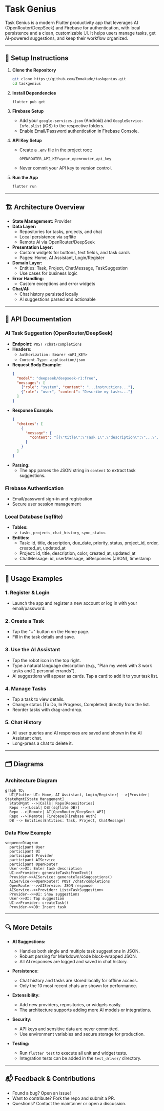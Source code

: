 # Task Genius

Task Genius is a modern Flutter productivity app that leverages AI (OpenRouter/DeepSeek) and Firebase for authentication, with local persistence and a clean, customizable UI. It helps users manage tasks, get AI-powered suggestions, and keep their workflow organized.

---

## 🚀 Setup Instructions

1. **Clone the Repository**
   ```sh
   git clone https://github.com/Emmakade/taskgenius.git
   cd taskgenius
   ```

2. **Install Dependencies**
   ```sh
   flutter pub get
   ```

3. **Firebase Setup**
   - Add your `google-services.json` (Android) and `GoogleService-Info.plist` (iOS) to the respective folders.
   - Enable Email/Password authentication in Firebase Console.

4. **API Key Setup**
   - Create a `.env` file in the project root:
     ```env
     OPENROUTER_API_KEY=your_openrouter_api_key
     ```
   - Never commit your API key to version control.

5. **Run the App**
   ```sh
   flutter run
   ```

---

## 🏗️ Architecture Overview

- **State Management:** Provider
- **Data Layer:**
  - Repositories for tasks, projects, and chat
  - Local persistence via sqflite
  - Remote AI via OpenRouter/DeepSeek
- **Presentation Layer:**
  - Custom widgets for buttons, text fields, and task cards
  - Pages: Home, AI Assistant, Login/Register
- **Domain Layer:**
  - Entities: Task, Project, ChatMessage, TaskSuggestion
  - Use cases for business logic
- **Error Handling:**
  - Custom exceptions and error widgets
- **Chat/AI:**
  - Chat history persisted locally
  - AI suggestions parsed and actionable

---

## 📖 API Documentation

### AI Task Suggestion (OpenRouter/DeepSeek)
- **Endpoint:** `POST /chat/completions`
- **Headers:**
  - `Authorization: Bearer <API_KEY>`
  - `Content-Type: application/json`
- **Request Body Example:**
  ```json
  {
    "model": "deepseek/deepseek-r1:free",
    "messages": [
      {"role": "system", "content": "...instructions..."},
      {"role": "user", "content": "Describe my tasks..."}
    ]
  }
  ```
- **Response Example:**
  ```json
  {
    "choices": [
      {
        "message": {
          "content": "[{\"title\":\"Task 1\",\"description\":\"...\",\"priority\":\"high\",\"due_date\":\"2025-07-04\"}]"
        }
      }
    ]
  }
  ```
- **Parsing:**
  - The app parses the JSON string in `content` to extract task suggestions.

### Firebase Authentication
- Email/password sign-in and registration
- Secure user session management

### Local Database (sqflite)
- **Tables:**
  - `tasks`, `projects`, `chat_history`, `sync_status`
- **Entities:**
  - Task: id, title, description, due_date, priority, status, project_id, order, created_at, updated_at
  - Project: id, title, description, color, created_at, updated_at
  - ChatMessage: id, userMessage, aiResponses (JSON), timestamp

---

## 📱 Usage Examples

### 1. Register & Login
- Launch the app and register a new account or log in with your email/password.

### 2. Create a Task
- Tap the "+" button on the Home page.
- Fill in the task details and save.

### 3. Use the AI Assistant
- Tap the robot icon in the top right.
- Type a natural language description (e.g., "Plan my week with 3 work tasks and 2 personal errands").
- AI suggestions will appear as cards. Tap a card to add it to your task list.

### 4. Manage Tasks
- Tap a task to view details.
- Change status (To Do, In Progress, Completed) directly from the list.
- Reorder tasks with drag-and-drop.

### 5. Chat History
- All user queries and AI responses are saved and shown in the AI Assistant chat.
- Long-press a chat to delete it.

---

## 🗂️ Diagrams

### Architecture Diagram

```mermaid
graph TD;
  UI[Flutter UI: Home, AI Assistant, Login/Register] -->|Provider| StateMgmt[State Management]
  StateMgmt -->|Calls| Repo[Repositories]
  Repo -->|Local| DB[(sqflite DB)]
  Repo -->|Remote| AI[OpenRouter/DeepSeek API]
  Repo -->|Remote| Firebase[Firebase Auth]
  DB --> Entities[Entities: Task, Project, ChatMessage]
```

### Data Flow Example

```mermaid
sequenceDiagram
  participant User
  participant UI
  participant Provider
  participant AIService
  participant OpenRouter
  User->>UI: Enter task description
  UI->>Provider: generateTasksFromText()
  Provider->>AIService: generateTaskSuggestions()
  AIService->>OpenRouter: POST /chat/completions
  OpenRouter-->>AIService: JSON response
  AIService-->>Provider: List<TaskSuggestion>
  Provider-->>UI: Show suggestions
  User->>UI: Tap suggestion
  UI->>Provider: createTask()
  Provider->>DB: Insert task
```

---

## 🔍 More Details

- **AI Suggestions:**
  - Handles both single and multiple task suggestions in JSON.
  - Robust parsing for Markdown/code block-wrapped JSON.
  - All AI responses are logged and saved in chat history.

- **Persistence:**
  - Chat history and tasks are stored locally for offline access.
  - Only the 10 most recent chats are shown for performance.

- **Extensibility:**
  - Add new providers, repositories, or widgets easily.
  - The architecture supports adding more AI models or integrations.

- **Security:**
  - API keys and sensitive data are never committed.
  - Use environment variables and secure storage for production.

- **Testing:**
  - Run `flutter test` to execute all unit and widget tests.
  - Integration tests can be added in the `test_driver/` directory.

---

## 📬 Feedback & Contributions

- Found a bug? Open an issue!
- Want to contribute? Fork the repo and submit a PR.
- Questions? Contact the maintainer or open a discussion.
